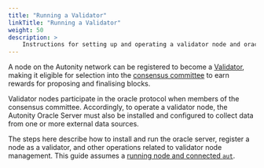 ```yaml
---
title: "Running a Validator"
linkTitle: "Running a Validator"
weight: 50
description: >
    Instructions for setting up and operating a validator node and oracle server.
---
```


A node on the Autonity network can be registered to become a [Validator](/concepts/validator/), making it eligible for selection into the [consensus committee](/concepts/consensus/committee/) to earn rewards for proposing and finalising blocks.

Validator nodes participate in the oracle protocol when members of the consensus committee. Accordingly, to operate a validator node, the Autonity Oracle Server must also be installed and configured to collect data from one or more external data sources.

The steps here describe how to install and run the oracle server, register a node as a validator, and other operations related to validator node management.  This guide assumes a [running node and connected `aut`](/node-operators/).
